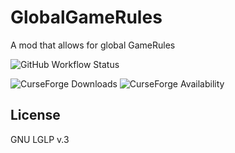 GlobalGameRules
===============
A mod that allows for global GameRules

![GitHub Workflow Status](https://img.shields.io/github/workflow/status/GoryMoon/GlobalGameRules/Mod%20CD)

![CurseForge Downloads](https://cf.way2muchnoise.eu/full_global-gamerules_downloads.svg)
![CurseForge Availability](https://cf.way2muchnoise.eu/versions/global-gamerules_latest.svg)

License
----

GNU LGLP v.3
